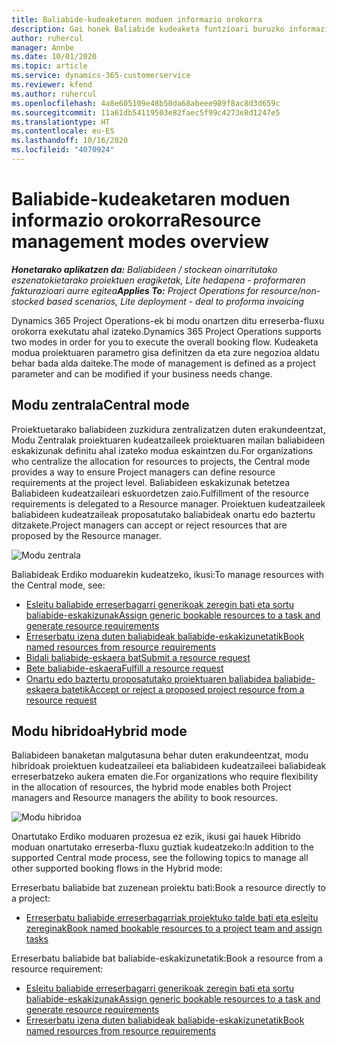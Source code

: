 ```yaml
---
title: Baliabide-kudeaketaren moduen informazio orokorra
description: Gai honek Baliabide kudeaketa funtzioari buruzko informazioa eskaintzen du Dynamics 365 Project Operations-en.
author: ruhercul
manager: Annbe
ms.date: 10/01/2020
ms.topic: article
ms.service: dynamics-365-customerservice
ms.reviewer: kfend
ms.author: ruhercul
ms.openlocfilehash: 4a8e605109e48b50da68abeee989f8ac8d3d659c
ms.sourcegitcommit: 11a61db54119503e82faec5f99c4273e8d1247e5
ms.translationtype: HT
ms.contentlocale: eu-ES
ms.lasthandoff: 10/16/2020
ms.locfileid: "4070924"
---
```

# <a name="resource-management-modes-overview"></a><span data-ttu-id="40d16-103">Baliabide-kudeaketaren moduen informazio orokorra</span><span class="sxs-lookup"><span data-stu-id="40d16-103">Resource management modes overview</span></span>

<span data-ttu-id="40d16-104">_**Honetarako aplikatzen da:** Baliabideen / stockean oinarritutako eszenatokietarako proiektuen eragiketak, Lite hedapena - proformaren fakturazioari aurre egitea_</span><span class="sxs-lookup"><span data-stu-id="40d16-104">_**Applies To:** Project Operations for resource/non-stocked based scenarios, Lite deployment - deal to proforma invoicing_</span></span>


<span data-ttu-id="40d16-105">Dynamics 365 Project Operations-ek bi modu onartzen ditu erreserba-fluxu orokorra exekutatu ahal izateko.</span><span class="sxs-lookup"><span data-stu-id="40d16-105">Dynamics 365 Project Operations supports two modes in order for you to execute the overall booking flow.</span></span> <span data-ttu-id="40d16-106">Kudeaketa modua proiektuaren parametro gisa definitzen da eta zure negozioa aldatu behar bada alda daiteke.</span><span class="sxs-lookup"><span data-stu-id="40d16-106">The mode of management is defined as a project parameter and can be modified if your business needs change.</span></span>    

## <a name="central-mode"></a><span data-ttu-id="40d16-107">Modu zentrala</span><span class="sxs-lookup"><span data-stu-id="40d16-107">Central mode</span></span>
<span data-ttu-id="40d16-108">Proiektuetarako baliabideen zuzkidura zentralizatzen duten erakundeentzat, Modu Zentralak proiektuaren kudeatzaileek proiektuaren mailan baliabideen eskakizunak definitu ahal izateko modua eskaintzen du.</span><span class="sxs-lookup"><span data-stu-id="40d16-108">For organizations who centralize the allocation for resources to projects, the Central mode provides a way to ensure Project managers can define resource requirements at the project level.</span></span> <span data-ttu-id="40d16-109">Baliabideen eskakizunak betetzea Baliabideen kudeatzaileari eskuordetzen zaio.</span><span class="sxs-lookup"><span data-stu-id="40d16-109">Fulfillment of the resource requirements is delegated to a Resource manager.</span></span> <span data-ttu-id="40d16-110">Proiektuen kudeatzaileek baliabideen kudeatzaileak proposatutako baliabideak onartu edo baztertu ditzakete.</span><span class="sxs-lookup"><span data-stu-id="40d16-110">Project managers can accept or reject resources that are proposed by the Resource manager.</span></span>

![Modu zentrala](./media/resource-management-central.png)

<span data-ttu-id="40d16-112">Baliabideak Erdiko moduarekin kudeatzeko, ikusi:</span><span class="sxs-lookup"><span data-stu-id="40d16-112">To manage resources with the Central mode, see:</span></span>

- [<span data-ttu-id="40d16-113">Esleitu baliabide erreserbagarri generikoak zeregin bati eta sortu baliabide-eskakizunak</span><span class="sxs-lookup"><span data-stu-id="40d16-113">Assign generic bookable resources to a task and generate resource requirements</span></span>](https://docs.microsoft.com/dynamics365/project-service/assign-generic-bookable-resource)
- [<span data-ttu-id="40d16-114">Erreserbatu izena duten baliabideak baliabide-eskakizunetatik</span><span class="sxs-lookup"><span data-stu-id="40d16-114">Book named resources from resource requirements</span></span>](https://docs.microsoft.com/dynamics365/project-service/book-named-resource)
- [<span data-ttu-id="40d16-115">Bidali baliabide-eskaera bat</span><span class="sxs-lookup"><span data-stu-id="40d16-115">Submit a resource request</span></span>](https://docs.microsoft.com/dynamics365/project-service/submit-resource-request)
- [<span data-ttu-id="40d16-116">Bete baliabide-eskaera</span><span class="sxs-lookup"><span data-stu-id="40d16-116">Fulfill a resource request</span></span>](https://docs.microsoft.com/dynamics365/project-service/resource-management-fulfill-requests)
- [<span data-ttu-id="40d16-117">Onartu edo baztertu proposatutako proiektuaren baliabidea baliabide-eskaera batetik</span><span class="sxs-lookup"><span data-stu-id="40d16-117">Accept or reject a proposed project resource from a resource request</span></span>](https://docs.microsoft.com/dynamics365/project-service/accept-reject-proposed-resource)

## <a name="hybrid-mode"></a><span data-ttu-id="40d16-118">Modu hibridoa</span><span class="sxs-lookup"><span data-stu-id="40d16-118">Hybrid mode</span></span>
<span data-ttu-id="40d16-119">Baliabideen banaketan malgutasuna behar duten erakundeentzat, modu hibridoak proiektuen kudeatzaileei eta baliabideen kudeatzaileei baliabideak erreserbatzeko aukera ematen die.</span><span class="sxs-lookup"><span data-stu-id="40d16-119">For organizations who require flexibility in the allocation of resources, the hybrid mode enables both Project managers and Resource managers the ability to book resources.</span></span>

![Modu hibridoa](./media/resource-management-hybrid.png)

<span data-ttu-id="40d16-121">Onartutako Erdiko moduaren prozesua ez ezik, ikusi gai hauek Hibrido moduan onartutako erreserba-fluxu guztiak kudeatzeko:</span><span class="sxs-lookup"><span data-stu-id="40d16-121">In addition to the supported Central mode process, see the following topics to manage all other supported booking flows in the Hybrid mode:</span></span>

<span data-ttu-id="40d16-122">Erreserbatu baliabide bat zuzenean proiektu bati:</span><span class="sxs-lookup"><span data-stu-id="40d16-122">Book a resource directly to a project:</span></span>
- [<span data-ttu-id="40d16-123">Erreserbatu baliabide erreserbagarriak proiektuko talde bati eta esleitu zereginak</span><span class="sxs-lookup"><span data-stu-id="40d16-123">Book named bookable resources to a project team and assign tasks</span></span>](https://docs.microsoft.com/dynamics365/project-service/assign-named-bookable-resource)

<span data-ttu-id="40d16-124">Erreserbatu baliabide bat baliabide-eskakizunetatik:</span><span class="sxs-lookup"><span data-stu-id="40d16-124">Book a resource from a resource requirement:</span></span>
- [<span data-ttu-id="40d16-125">Esleitu baliabide erreserbagarri generikoak zeregin bati eta sortu baliabide-eskakizunak</span><span class="sxs-lookup"><span data-stu-id="40d16-125">Assign generic bookable resources to a task and generate resource requirements</span></span>](https://docs.microsoft.com/dynamics365/project-service/assign-generic-bookable-resource)
- [<span data-ttu-id="40d16-126">Erreserbatu izena duten baliabideak baliabide-eskakizunetatik</span><span class="sxs-lookup"><span data-stu-id="40d16-126">Book named resources from resource requirements</span></span>](https://docs.microsoft.com/dynamics365/project-service/book-named-resource)
